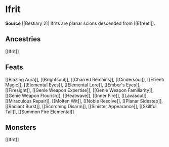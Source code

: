 ﻿---
id: '301'
name: Ifrit
rarity: Common
source: '[[DATABASE/source/Bestiary 2|Bestiary 2]]'
trait:
- Ifrit
type: Trait

---
# Ifrit

**Source** [[Bestiary 2]] 
Ifrits are planar scions descended from [[Efreeti]].

## Ancestries

[[Ifrit]]

## Feats

[[Blazing Aura]], [[Brightsoul]], [[Charred Remains]], [[Cindersoul]], [[Efreeti Magic]], [[Elemental Eyes]], [[Elemental Lore]], [[Ember's Eyes]], [[Firesight]], [[Genie Weapon Expertise]], [[Genie Weapon Familiarity]], [[Genie Weapon Flourish]], [[Heatwave]], [[Inner Fire]], [[Lavasoul]], [[Miraculous Repair]], [[Molten Wit]], [[Noble Resolve]], [[Planar Sidestep]], [[Radiant Burst]], [[Scorching Disarm]], [[Sinister Appearance]], [[Skillful Tail]], [[Summon Fire Elemental]]

## Monsters

[[Ifrit]]